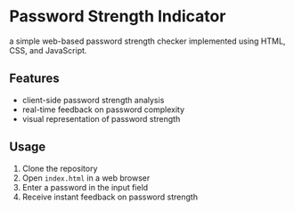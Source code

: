 # Password Strength Indicator

a simple web-based password strength checker implemented using HTML, CSS, and JavaScript.

## Features

- client-side password strength analysis
- real-time feedback on password complexity
- visual representation of password strength

## Usage

1. Clone the repository
2. Open `index.html` in a web browser
3. Enter a password in the input field
4. Receive instant feedback on password strength
